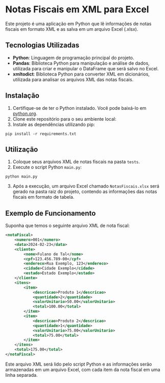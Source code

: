 # Notas Fiscais em XML para Excel

Este projeto é uma aplicação em Python que lê informações de notas fiscais em formato XML e as salva em um arquivo Excel (.xlsx).

## Tecnologias Utilizadas

- **Python**: Linguagem de programação principal do projeto.
- **Pandas**: Biblioteca Python para manipulação e análise de dados, utilizada para criar e manipular o DataFrame que será salvo no Excel.
- **xmltodict**: Biblioteca Python para converter XML em dicionários, utilizada para analisar os arquivos XML das notas fiscais.

## Instalação

1. Certifique-se de ter o Python instalado. Você pode baixá-lo em [python.org](https://www.python.org/downloads/).
2. Clone este repositório para o seu ambiente local:
3. Instale as dependências utilizando pip:

```
pip install -r requirements.txt
```
## Utilização

1. Coloque seus arquivos XML de notas fiscais na pasta `tests`.
2. Execute o script Python `main.py`:

```
python main.py
```

3. Após a execução, um arquivo Excel chamado `NotasFiscais.xlsx` será gerado na pasta raiz do projeto, contendo as informações das notas fiscais em formato de tabela.

## Exemplo de Funcionamento

Suponha que temos o seguinte arquivo XML de nota fiscal:

```xml
<notaFiscal>
    <numero>001</numero>
    <data>2024-02-23</data>
    <cliente>
        <nome>Fulano de Tal</nome>
        <cpf>123.456.789-00</cpf>
        <endereco>Rua Exemplo, 123</endereco>
        <cidade>Cidade Exemplo</cidade>
        <estado>Estado Exemplo</estado>
    </cliente>
    <itens>
        <item>
            <descricao>Produto 1</descricao>
            <quantidade>2</quantidade>
            <valorUnitario>50.00</valorUnitario>
            <total>100.00</total>
        </item>
        <item>
            <descricao>Produto 2</descricao>
            <quantidade>1</quantidade>
            <valorUnitario>75.00</valorUnitario>
            <total>75.00</total>
        </item>
    </itens>
    <total>175.00</total>
</notaFiscal>
```
Este arquivo XML será lido pelo script Python e as informações serão armazenadas em um arquivo Excel, com cada item da nota fiscal em uma linha separada.
